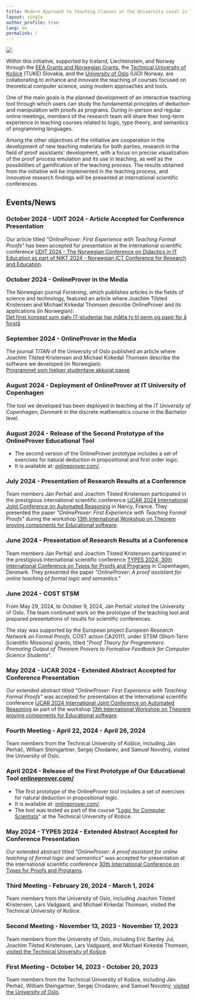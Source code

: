 ```yaml
---
title: Modern Approach to Teaching Classes at the University Level in Theoretical Computer Science
layout: single
author_profile: true
lang: en
permalink: /
---
```

<!--
# layout: home 
# use the home layout to add posts to main page
-->

<img src="/images/website_photo.jpg"/>
    <br>

Within this initiative, supported by Iceland, Liechtenstein, and Norway through the [EEA Grants and Norwegian Grants](https://www.eeagrants.sk/en/), the [Technical University of Košice](https://tuke.sk/) (TUKE) Slovakia, and the [University of Oslo](https://www.uio.no/english/) (UiO) Norway, are collaborating to enhance and innovate the teaching of courses focused on theoretical computer science, using modern approaches and tools.

One of the main goals is the planned development of an interactive teaching tool through which users can study the fundamental principles of deduction and manipulation with proofs as programs. During in-person and regular online meetings, members of the research team will share their long-term experience in teaching courses related to logic, type theory, and semantics of programming languages.

Among the other objectives of the initiative are cooperation in the development of new teaching materials for both parties, research in the field of proof assistants' development, with a focus on precise visualization of the proof process emulation and its use in teaching, as well as the possibilities of gamification of the teaching process. The results obtained from the initiative will be implemented in the teaching process, and innovative research findings will be presented at international scientific conferences. 

## **Events/News**


### October 2024 - UDIT 2024 - Article Accepted for Conference Presentation

Our article titled *"OnlineProver: First Experience with Teaching Formal Proofs"* has been accepted for presentation at the international scientific conference [UDIT 2024 - The Norwegian Conference on Didactics in IT Education as part of NIKT 2024 - Norwegian ICT Conference for Research and Education](https://www.nikt2024.no/home).

### October 2024 - OnlineProver in the Media

The Norwegian journal *Forskning*, which publishes articles in the fields of science and technology, featured an article where Joachim Tilsted Kristensen and Michael Kirkedal Thomsen describe OnlineProver and its applications (in Norwegian):  
[Det finst konsept som sjølv IT-studentar har måtta ty til penn og papir for å forstå](https://www.forskning.no/digital-teknologi-matematikk-partner/det-finst-konsept-som-sjolv-it-studentar-har-matta-ty-til-penn-og-papir-for-a-forsta/2412302)

### September 2024 - OnlineProver in the Media

The journal *TITAN* of the University of Oslo published an article where Joachim Tilsted Kristensen and Michael Kirkedal Thomsen describe the software we developed (in Norwegian):  
[Programmet som hjelper studentane akkurat passe](https://www.titan.uio.no/andre-temaer/2024/programmet-som-hjelper-studentane-akkurat-passe.html)

### August 2024 - Deployment of OnlineProver at IT University of Copenhagen

The tool we developed has been deployed in teaching at the *IT University of Copenhagen, Denmark* in the discrete mathematics course in the Bachelor level.

### August 2024 - Release of the Second Prototype of the OnlineProver Educational Tool

- The second version of the OnlineProver prototype includes a set of exercises for natural deduction in propositional and first order logic.  
- It is available at: [onlineprover.com/](http://onlineprover.com/).

### July 2024 - Presentation of Research Results at a Conference

Team members Ján Perháč and Joachim Tilsted Kristensen participated in the prestigious international scientific conference [IJCAR 2024 International Joint Conference on Automated Reasoning](https://merz.gitlabpages.inria.fr/2024-ijcar/) in Nancy, France. They presented the paper *"OnlineProver: First Experience with Teaching Formal Proofs"* during the workshop [13th International Workshop on Theorem proving components for Educational software](https://www.uc.pt/en/congressos/thedu/ThEdu24).

### June 2024 - Presentation of Research Results at a Conference

Team members Ján Perháč and Joachim Tilsted Kristensen participated in the prestigious international scientific conference [TYPES 2024: 30th International Conference on Types for Proofs and Programs](https://types2024.itu.dk/) in Copenhagen, Denmark. They presented the paper *"OnlineProver: A proof assistant for online teaching of formal logic and semantics."*

### June 2024 - COST STSM

From May 29, 2024, to October 9, 2024, Ján Perháč visited the University of Oslo. The team continued work on the prototype of the teaching tool and prepared presentations of results for scientific conferences.  

The stay was supported by the European project *European Research Network on Formal Proofs*, COST action CA20111, under STSM (Short-Term Scientific Missions) grants, titled "*Proof Theory for Programmers: Promoting Output of Theorem Provers to Formative Feedback for Computer Science Students*".

### May 2024 - IJCAR 2024 - Extended Abstract Accepted for Conference Presentation

Our extended abstract titled *"OnlineProver: First Experience with Teaching Formal Proofs"* was accepted for presentation at the international scientific conference [IJCAR 2024 International Joint Conference on Automated Reasoning](https://merz.gitlabpages.inria.fr/2024-ijcar/) as part of the workshop [13th International Workshop on Theorem proving components for Educational software](https://www.uc.pt/en/congressos/thedu/ThEdu24).

### Fourth Meeting - April 22, 2024 - April 26, 2024

Team members from the Technical University of Košice, including Ján Perháč, William Steingartner, Sergej Chodarev, and Samuel Novotný, visited the University of Oslo.

### April 2024 - Release of the First Prototype of Our Educational Tool [onlineprover.com/](http://onlineprover.com/)

- The first prototype of the OnlineProver tool includes a set of exercises for natural deduction in propositional logic.  
- It is available at: [onlineprover.com/](http://onlineprover.com/).  
- The tool was tested as part of the course "[Logic for Computer Scientists](https://kurzy.kpi.fei.tuke.sk/lpi/)" at the Technical University of Košice.

### May 2024 - TYPES 2024 - Extended Abstract Accepted for Conference Presentation

Our extended abstract titled *"OnlineProver: A proof assistant for online teaching of formal logic and semantics"* was accepted for presentation at the international scientific conference [30th International Conference on Types for Proofs and Programs](https://types2024.itu.dk/).

### Third Meeting - February 26, 2024 - March 1, 2024

Team members from the University of Oslo, including Joachim Tilsted Kristensen, Lars Vadgaard, and Michael Kirkedal Thomsen, visited the Technical University of Košice.

### Second Meeting - November 13, 2023 - November 17, 2023

Team members from the University of Oslo, including Eric Bartley Jul, Joachim Tilsted Kristensen, Lars Vadgaard, and Michael Kirkedal Thomsen, [visited the Technical University of Košice](/meetings/#2nd-meeting---13112023---17102023).

### First Meeting - October 14, 2023 - October 20, 2023

Team members from the Technical University of Košice, including Ján Perháč, William Steingartner, Sergej Chodarev, and Samuel Novotný, [visited the University of Oslo](/meetings/#1st-meeting---14102023---20102023).
